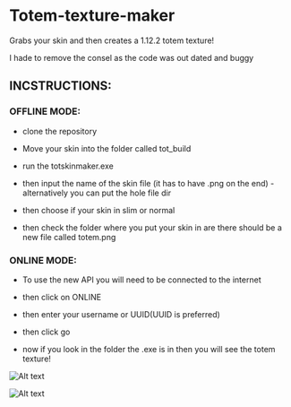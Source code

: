 # Totem-texture-maker
Grabs your skin and then creates a 1.12.2 totem texture!

I hade to remove the consel as the code was out dated and buggy




## INCSTRUCTIONS:

### OFFLINE MODE:

- clone the repository

- Move your skin into the folder called tot_build

- run the totskinmaker.exe

- then input the name of the skin file (it has to have .png on the end) - alternatively you can put the hole file dir

- then choose if your skin in slim or normal

- then check the folder where you put your skin in are there should be a new file called totem.png

### ONLINE MODE:
- To use the new API you will need to be connected to the internet 

- then click on ONLINE 

- then enter your username or UUID(UUID is preferred)

- then click go

- now if you look in the folder the .exe is in then you will see the totem texture!


![Alt text](https://i.ibb.co/gdm91n2/aaaaaa.png)

![Alt text](https://i.ibb.co/DfD55cc/ezgif-com-video-to-gif.gif)
